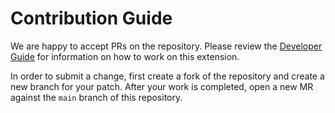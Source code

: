 # Contribution Guide

We are happy to accept PRs on the repository. Please review the [Developer Guide](https://splunk.github.io/vscode-extension-splunk-soar/development-guide/) for information on how to work on this extension.

In order to submit a change, first create a fork of the repository and create a new branch for your patch. After your work is completed, open a new MR against the `main` branch of this repository.

